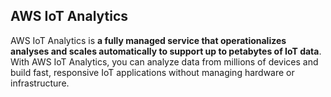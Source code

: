 ## AWS IoT Analytics

AWS IoT Analytics is **a fully managed service that operationalizes analyses and scales automatically to support up to petabytes of IoT data**. With AWS IoT Analytics, you can analyze data from millions of devices and build fast, responsive IoT applications without managing hardware or infrastructure.
